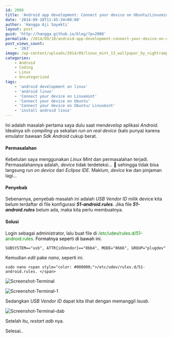 ```yaml
---
id: 2006
title: 'Android app development: Connect your device on Ubuntu/Linuxmint'
date: '2014-09-10T11:45:34+00:00'
author: 'Hangga Aji Sayekti'
layout: post
guid: 'http://hangga.github.io/blog/?p=2006'
permalink: /2014/09/10/android-app-development-connect-your-device-on-ubuntulinuxmint/
post_views_count:
    - '263'
image: /wp-content/uploads/2014/09/linux_mint_13_wallpaper_by_nightrampage-d59zh75-889x500.jpg
categories:
    - Android
    - Coding
    - Linux
    - Uncategorized
tags:
    - 'android development on linux'
    - 'android linux'
    - 'Connect your device on Linuxmint'
    - 'Connect your device on Ubuntu'
    - 'Connect your device on Ubuntu/ Linuxmint'
    - 'install android linux'
---
```


Ini adalah masalah pertama saya dulu saat men*develop* aplikasi *Android*. Idealnya sih *compiling* ya sekalian *run on real device* (kalo punya) karena emulator bawaan *Sdk Android* cukup berat.

#### **Permasalahan**

Kebetulan saya menggunakan *Linux Mint* dan permasalahan terjadi. Permasalahannya adalah, *device* tidak terdeteksi… 🙂 sehingga tidak bisa langsung *run on device* dari *Eclipse IDE*. Maklum, *device* kw dan pinjaman lagi…

#### **Penyebab**

Sebenarnya, penyebab masalah ini adalah *USB Vendor ID* milik device kita belum terdaftar di file konfigurasi ***51-android.rules***. Jika file ***51-android.rules*** belum ada, maka kita perlu membuatnya.

#### **Solusi**

Login sebagai administrator, lalu buat file di <span style="color: #008000;">/etc/udev/rules.d/51-android.rules. <span style="color: #000000;">Formatnya seperti di bawah ini.</span></span>

<span style="color: #000000;"></span>

```
SUBSYSTEM=="usb", ATTR{idVendor}=="0bb4", MODE="0666", GROUP="plugdev"
```

Kemudian *edit* pake *nano*, seperti ini.

```
sudo nano <span style="color: #008000;">/etc/udev/rules.d/51-android.rules. </span>
```

![Screenshot-Terminal](http://hangga.github.io/blog1/wp-content/uploads/2014/09/Screenshot-Terminal.png)

![Screenshot-Terminal-1](http://hangga.github.io/blog1/wp-content/uploads/2014/09/Screenshot-Terminal-1.png)

Sedangkan *USB Vendor ID* dapat kita lihat dengan memanggil *lsusb*.

![Screenshot-Terminal-dab](http://hangga.github.io/blog1/wp-content/uploads/2014/09/Screenshot-Terminal-dab.png)

Setelah itu, *restart adb* nya.

Selesai..